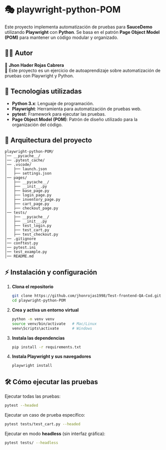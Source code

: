 # 🎭 playwright-python-POM

Este proyecto implementa automatización de pruebas para **SauceDemo** utilizando **Playwright** con **Python**. Se basa en el patrón **Page Object Model (POM)** para mantener un código modular y organizado.

## 🧑‍💻 Autor

👤 **Jhon Hader Rojas Cabrera**  
📌 Este proyecto es un ejercicio de autoaprendizaje sobre automatización de pruebas con Playwright y Python.
## 🚀 Tecnologías utilizadas

- **Python 3.x**: Lenguaje de programación.
- **Playwright**: Herramienta para automatización de pruebas web.
- **pytest**: Framework para ejecutar las pruebas.
- **Page Object Model (POM)**: Patrón de diseño utilizado para la organización del código.

## 📁 Arquitectura del proyecto

```
playwright-python-POM/
│── __pycache__/
│── .pytest_cache/
│── .vscode/
│   ├── launch.json
│   ├── settings.json
│── pages/
│   ├── __pycache__/
│   ├── __init__.py
│   ├── base_page.py
│   ├── login_page.py
│   ├── inventory_page.py
│   ├── cart_page.py
│   ├── checkout_page.py
│── tests/
│   ├── __pycache__/
│   ├── __init__.py
│   ├── test_login.py
│   ├── test_cart.py
│   ├── test_checkout.py
│── .gitignore
│── conftest.py
│── pytest.ini
│── test_example.py
│── README.md
```

## ⚡ Instalación y configuración

1. **Clona el repositorio**  
   ```bash
   git clone https://github.com/jhonrojas1998/Test-frontend-QA-Cod.git
   cd playwright-python-POM
   ```

2. **Crea y activa un entorno virtual**  
   ```bash
   python -m venv venv
   source venv/bin/activate   # Mac/Linux
   venv\Scripts\activate      # Windows
   ```

3. **Instala las dependencias**  
   ```bash
   pip install -r requirements.txt
   ```

4. **Instala Playwright y sus navegadores**  
   ```bash
   playwright install
   ```

## 🛠️ Cómo ejecutar las pruebas

Ejecutar todas las pruebas:  
```bash
pytest --headed
```

Ejecutar un caso de prueba específico:  
```bash
pytest tests/test_cart.py --headed
```

Ejecutar en modo **headless** (sin interfaz gráfica):  
```bash
pytest tests/ --headless
```


